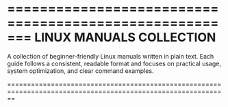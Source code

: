 =======================================================
  LINUX MANUALS COLLECTION
=======================================================

A collection of beginner-friendly Linux manuals written in plain text.
Each guide follows a consistent, readable format and focuses on
practical usage, system optimization, and clear command examples.

==============================================================================================================

                                                      
